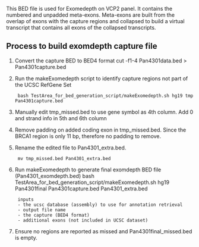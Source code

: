 This BED file is used for Exomedepth on VCP2 panel. It contains the numbered and unpadded meta-exons. Meta-exons are built from the overlap of exons with the capture regions and collapsed to build a virtual transcript that contains all exons of the collapsed transcripts.

## Process to build exomdepth capture file

1) Convert the capture BED to BED4 format 
        cut -f1-4 Pan4301data.bed > Pan4301capture.bed

2) Run the makeExomedepth script to identify capture regions not part of the UCSC RefGene Set

        bash TestArea_for_bed_generation_script/makeExomedepth.sh hg19 tmp Pan4301capture.bed

3) Manually edit tmp_missed.bed to use gene symbol as 4th column. Add 0 and strand info in 5th and 6th column

4) Remove padding on added coding exon in tmp_missed.bed. Since the BRCA1 region is only 11 bp, therefore no padding to remove.

5) Rename the edited file to Pan4301_extra.bed.

        mv tmp_missed.bed Pan4301_extra.bed

6) Run makeExomedepth to generate final exomdepth BED file (Pan4301_exomdepth.bed)
        bash TestArea_for_bed_generation_script/makeExomedepth.sh hg19 Pan4301final Pan4301capture.bed Pan4301_extra.bed 

        inputs
        - the ucsc database (assembly) to use for annotation retrieval
        - output file name
        - the capture (BED4 format)
        - additional exons (not included in UCSC dataset)

7) Ensure no regions are reported as missed and Pan4301final_missed.bed is empty.